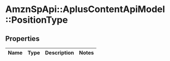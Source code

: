 # AmznSpApi::AplusContentApiModel::PositionType

## Properties
Name | Type | Description | Notes
------------ | ------------- | ------------- | -------------

